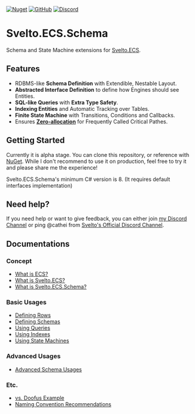 [![Nuget](https://img.shields.io/nuget/v/Svelto.ECS.Schema)](https://www.nuget.org/packages/Svelto.ECS.Schema/) [![GitHub](https://img.shields.io/github/license/cathei/Svelto.ECS.Schema)](https://github.com/cathei/Svelto.ECS.Schema/blob/master/LICENSE) [![Discord](https://img.shields.io/discord/942240862354702376?color=%235865F2&label=discord&logo=discord&logoColor=%23FFFFFF)](https://discord.gg/Dvak3QMj3n)

# Svelto.ECS.Schema
Schema and State Machine extensions for [Svelto.ECS](https://github.com/sebas77/Svelto.ECS).

## Features
* RDBMS-like **Schema Definition** with Extendible, Nestable Layout.
* **Abstracted Interface Definition** to define how Engines should see Entities.
* **SQL-like Queries** with **Extra Type Safety**.
* **Indexing Entities** and Automatic Tracking over Tables.
* **Finite State Machine** with Transitions, Conditions and Callbacks.
* Ensures [**Zero-allocation**](https://www.sebaslab.com/zero-allocation-code-in-unity/) for Frequently Called Critical Pathes.

## Getting Started
Currently it is alpha stage. You can clone this repository, or reference with [NuGet](https://www.nuget.org/packages/Svelto.ECS.Schema/). While I don't recommend to use it on production, feel free to try it and please share me the experience!

Svelto.ECS.Schema's minimum C# version is 8. (It requires default interfaces implementation)

## Need help?
If you need help or want to give feedback, you can either join [my Discord Channel](https://discord.gg/Dvak3QMj3n) or ping @cathei from [Svelto's Official Discord Channel](https://discord.gg/3qAdjDb).

## Documentations
### Concept
* [What is ECS?](docs/concept-ecs.md)
* [What is Svelto.ECS?](docs/concept-svelto.md)
* [What is Svelto.ECS.Schema?](docs/concept-schema.md)

### Basic Usages
* [Defining Rows](docs/basic-rows.md)
* [Defining Schemas](docs/basic-schemas.md)
* [Using Queries](docs/basic-queries.md)
* [Using Indexes](docs/basic-indexes.md)
* [Using State Machines](docs/basic-state-machines.md)

### Advanced Usages
* [Advanced Schema Usages](docs/advanced-schemas.md)

### Etc.
* [vs. Doofus Example](docs/vs-doofus.md)
* [Naming Convention Recommendations](docs/naming-conventions.md)
